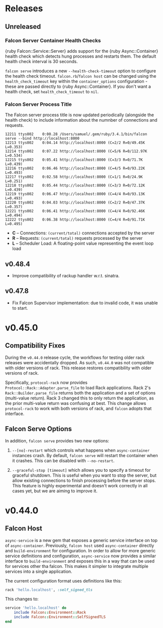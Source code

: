 # Releases

## Unreleased

### Falcon Server Container Health Checks

{ruby Falcon::Service::Server} adds support for the {ruby Async::Container} health check which detects hung processes and restarts them. The default health check interval is 30 seconds.

`falcon serve` introduces a new `--health-check-timeout` option to configure the health check timeout. `falcon.rb`/`falcon host` can be changed using the `health_check_timeout` key within the `container_options` configuration - these are passed directly to {ruby Async::Container}. If you don't want a health check, set `health_check_timeout` to `nil`.

### Falcon Server Process Title

The Falcon server process title is now updated periodically (alongside the health check) to include information about the numnber of connections and requests.

```
12211 ttys002    0:00.28 /Users/samuel/.gem/ruby/3.4.1/bin/falcon serve --bind http://localhost:8000      
12213 ttys002    0:04.14 http://localhost:8000 (C=2/2 R=0/49.45K L=0.353)
12214 ttys002    0:07.22 http://localhost:8000 (C=5/6 R=0/112.97K L=0.534)
12215 ttys002    0:05.41 http://localhost:8000 (C=3/3 R=0/71.7K L=0.439)
12216 ttys002    0:06.46 http://localhost:8000 (C=4/5 R=0/93.22K L=0.493)
12217 ttys002    0:02.58 http://localhost:8000 (C=1/1 R=0/24.9K L=0.251)
12218 ttys002    0:05.44 http://localhost:8000 (C=3/3 R=0/72.12K L=0.439)
12219 ttys002    0:06.47 http://localhost:8000 (C=4/4 R=0/93.13K L=0.493)
12220 ttys002    0:04.03 http://localhost:8000 (C=2/2 R=0/47.37K L=0.357)
12221 ttys002    0:06.41 http://localhost:8000 (C=4/4 R=0/92.46K L=0.494)
12222 ttys002    0:06.38 http://localhost:8000 (C=4/4 R=0/91.71K L=0.495)
```

- **C** – Connections: `(current/total)` connections accepted by the server  
- **R** – Requests: `(current/total)` requests processed by the server  
- **L** – Scheduler Load: A floating-point value representing the event loop load  

## v0.48.4

  - Improve compatibility of rackup handler w.r.t. sinatra.

## v0.47.8

  - Fix Falcon Supervisor implementation: due to invalid code, it was unable to start.

# v0.45.0

## Compatibility Fixes

During the `v0.44.0` release cycle, the workflows for testing older rack releases were accidentally dropped. As such, `v0.44.0` was not compatible with older versions of rack. This release restores compatibility with older versions of rack.

Specifically, `protocol-rack` now provides `Protocol::Rack::Adapter.parse_file` to load Rack applications. Rack 2's `Rack::Builder.parse_file` returns both the application and a set of options (multi-value return). Rack 3 changed this to only return the application, as the prior multi-value return was confusing at best. This change allows `protocol-rack` to work with both versions of rack, and `falcon` adopts that interface.

## Falcon Serve Options

In addition, `falcon serve` provides two new options:

1. `--[no]-restart` which controls what happens when `async-container` instances crash. By default, `falcon serve` will restart the container when it crashes. This can be disabled with `--no-restart`.

2. `--graceful-stop [timeout]` which allows you to specify a timeout for graceful shutdown. This is useful when you want to stop the server, but allow existing connections to finish processing before the server stops. This feature is highly experimental and doesn't work correctly in all cases yet, but we are aiming to improve it.

# v0.44.0

## Falcon Host

`async-service` is a new gem that exposes a generic service interface on top of `async-container`. Previously, `falcon host` used `async-container` directly and `build-environment` for configuration. In order to allow for more generic service definitions and configuration, `async-service` now provides a similar interface to `build-environment` and exposes this in a way that can be used for services other tha falcon. This makes it simpler to integrate multiple services into a single application.

The current configuration format uses definitions like this:

```ruby
rack 'hello.localhost', :self_signed_tls
```

This changes to:

```ruby
service 'hello.localhost' do
	include Falcon::Environment::Rack
	include Falcon::Environment::SelfSignedTLS
end
```
